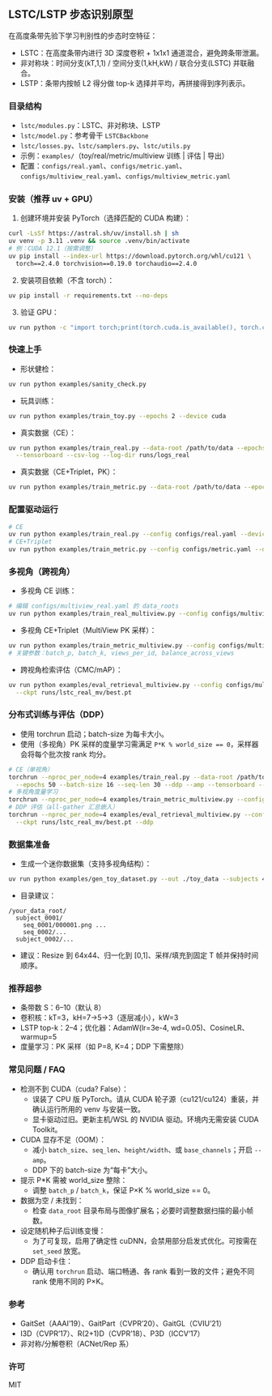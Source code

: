 ## LSTC/LSTP 步态识别原型

在高度条带先验下学习判别性的步态时空特征：
- LSTC：在高度条带内进行 3D 深度卷积 + 1x1x1 通道混合，避免跨条带泄漏。
- 非对称块：时间分支(kT,1,1) / 空间分支(1,kH,kW) / 联合分支(LSTC) 并联融合。
- LSTP：条带内按帧 L2 得分做 top-k 选择并平均，再拼接得到序列表示。

### 目录结构
- `lstc/modules.py`：LSTC、非对称块、LSTP
- `lstc/model.py`：参考骨干 `LSTCBackbone`
- `lstc/losses.py`、`lstc/samplers.py`、`lstc/utils.py`
- 示例：`examples/`（toy/real/metric/multiview 训练 | 评估 | 导出）
- 配置：`configs/real.yaml`、`configs/metric.yaml`、`configs/multiview_real.yaml`、`configs/multiview_metric.yaml`

### 安装（推荐 uv + GPU）
1) 创建环境并安装 PyTorch（选择匹配的 CUDA 构建）：
```bash
curl -LsSf https://astral.sh/uv/install.sh | sh
uv venv -p 3.11 .venv && source .venv/bin/activate
# 例：CUDA 12.1（按需调整）
uv pip install --index-url https://download.pytorch.org/whl/cu121 \
  torch==2.4.0 torchvision==0.19.0 torchaudio==2.4.0
```
2) 安装项目依赖（不含 torch）：
```bash
uv pip install -r requirements.txt --no-deps
```
3) 验证 GPU：
```bash
uv run python -c "import torch;print(torch.cuda.is_available(), torch.cuda.device_count())"
```

### 快速上手
- 形状健检：
```bash
uv run python examples/sanity_check.py
```
- 玩具训练：
```bash
uv run python examples/train_toy.py --epochs 2 --device cuda
```
- 真实数据（CE）：
```bash
uv run python examples/train_real.py --data-root /path/to/data --epochs 50 --batch-size 32 --seq-len 30 --device cuda --amp \
  --tensorboard --csv-log --log-dir runs/logs_real
```
- 真实数据（CE+Triplet，PK）：
```bash
uv run python examples/train_metric.py --data-root /path/to/data --epochs 50 --batch-p 8 --batch-k 4 --seq-len 30 --device cuda --amp
```

### 配置驱动运行
```bash
# CE
uv run python examples/train_real.py --config configs/real.yaml --device cuda
# CE+Triplet
uv run python examples/train_metric.py --config configs/metric.yaml --device cuda
```

### 多视角（跨视角）
- 多视角 CE 训练：
```bash
# 编辑 configs/multiview_real.yaml 的 data_roots
uv run python examples/train_real_multiview.py --config configs/multiview_real.yaml
```
- 多视角 CE+Triplet（MultiView PK 采样）：
```bash
uv run python examples/train_metric_multiview.py --config configs/multiview_metric.yaml
# 关键参数：batch_p, batch_k, views_per_id, balance_across_views
```
- 跨视角检索评估（CMC/mAP）：
```bash
uv run python examples/eval_retrieval_multiview.py --config configs/multiview_real.yaml \
  --ckpt runs/lstc_real_mv/best.pt
```

### 分布式训练与评估（DDP）
- 使用 torchrun 启动；batch-size 为每卡大小。
- 使用（多视角）PK 采样的度量学习需满足 `P*K % world_size == 0`，采样器会将每个批次按 rank 均分。
```bash
# CE（单视角）
torchrun --nproc_per_node=4 examples/train_real.py --data-root /path/to/data \
  --epochs 50 --batch-size 16 --seq-len 30 --ddp --amp --tensorboard --csv-log
# 多视角度量学习
torchrun --nproc_per_node=4 examples/train_metric_multiview.py --config configs/multiview_metric.yaml --ddp
# DDP 评估（all-gather 汇总嵌入）
torchrun --nproc_per_node=4 examples/eval_retrieval_multiview.py --config configs/multiview_real.yaml \
  --ckpt runs/lstc_real_mv/best.pt --ddp
```

### 数据集准备
- 生成一个迷你数据集（支持多视角结构）：
```bash
uv run python examples/gen_toy_dataset.py --out ./toy_data --subjects 4 --seq-per-subject 3 --frames 20
```

- 目录建议：
```
/your_data_root/
  subject_0001/
    seq_0001/000001.png ...
    seq_0002/...
  subject_0002/...
```
- 建议：Resize 到 64x44、归一化到 [0,1]、采样/填充到固定 T 帧并保持时间顺序。

### 推荐超参
- 条带数 S：6–10（默认 8）
- 卷积核：kT=3，kH=7→5→3（逐层减小），kW=3
- LSTP top-k：2–4；优化器：AdamW(lr=3e-4, wd=0.05)、CosineLR、warmup=5
- 度量学习：PK 采样（如 P=8, K=4；DDP 下需整除）

### 常见问题 / FAQ
- 检测不到 CUDA（cuda? False）：
  - 误装了 CPU 版 PyTorch。请从 CUDA 轮子源（cu121/cu124）重装，并确认运行所用的 venv 与安装一致。
  - 显卡驱动过旧。更新主机/WSL 的 NVIDIA 驱动。环境内无需安装 CUDA Toolkit。
- CUDA 显存不足（OOM）：
  - 减小 `batch_size`、`seq_len`、`height/width`、或 `base_channels`；开启 `--amp`。
  - DDP 下的 batch-size 为“每卡”大小。
- 提示 P*K 需被 world_size 整除：
  - 调整 `batch_p` / `batch_k`，保证 P×K % world_size == 0。
- 数据为空 / 未找到：
  - 检查 `data_root` 目录布局与图像扩展名；必要时调整数据扫描的最小帧数。
- 设定随机种子后训练变慢：
  - 为了可复现，启用了确定性 cuDNN，会禁用部分启发式优化。可按需在 `set_seed` 放宽。
- DDP 启动卡住：
  - 确认用 `torchrun` 启动、端口畅通、各 rank 看到一致的文件；避免不同 rank 使用不同的 P×K。

### 参考
- GaitSet（AAAI’19）、GaitPart（CVPR’20）、GaitGL（CVIU’21）
- I3D（CVPR’17）、R(2+1)D（CVPR’18）、P3D（ICCV’17）
- 非对称/分解卷积（ACNet/Rep 系）

### 许可
MIT
